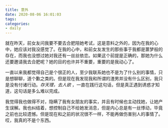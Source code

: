 ```yaml
---
title: 意外
date: 2020-08-06 16:01:03
tags:
categories:
- daily
---
```


就在昨天，前女友问我要不要去合肥陪她考试，这是意料之外的，因为在我的心中，她应该对我没感觉了。在我的心中，和前女友发生的那些事于我都是噩梦般的存在，而我也没想过她对我还有一丝丝依恋。如果这个前提是正确的，那她为什么还要邀请我去合肥呢？她的目的也许并不重要，重要的是我动心了。

一直以来我都觉得自己是个很正的人，至少我联系她也不是为了什么别的事情，只是想聊聊，道个歉之类的。但是现在我发现我和所谓的渣男并没有什么区别，我只是没有付诸行动。*存天理，去人欲* ，一直在践行这句话，但是真正遇到诱惑才知道，这句话是多么难以完成。

我觉得我也做得不对，隐瞒了我有女朋友的事实，并且有时候也主动找她，让她产生误解。我也纠结着，想控制自己不给她发消息，但是内心总是有一丝悸动，毕竟之前也比较遗憾。但是现在和之前的状况很不一样，不能再做伤害别人的事情了。哎，我真的不是个东西。
